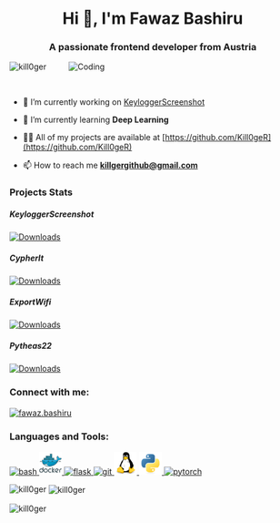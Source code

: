 <h1 align="center">Hi 👋, I'm Fawaz Bashiru</h1>
<h3 align="center">A passionate frontend developer from Austria</h3>
<img align="right" alt="Coding" width="400" src="https://gifdb.com/images/high/glitching-hacker-hacking-v56g4l1vaykmsno6.gif">
<p align="left"> <img src="https://komarev.com/ghpvc/?username=kill0ger&label=Profile%20views&color=0e75b6&style=flat" alt="kill0ger" /> </p>

<p align="left"> <a href="https://twitter.com/" target="blank"><img src="https://img.shields.io/twitter/follow/?logo=twitter&style=for-the-badge" alt="" /></a> </p>

- 🔭 I’m currently working on [KeyloggerScreenshot](https://github.com/Kill0geR/KeyloggerScreenshot)
  
- 🌱 I’m currently learning **Deep Learning**

- 👨‍💻 All of my projects are available at [https://github.com/Kill0geR](https://github.com/Kill0geR)

- 📫 How to reach me **killgergithub@gmail.com**

<h3 align="left">Projects Stats</h3>
<h5>KeyloggerScreenshot</h5>

[![Downloads](https://pepy.tech/badge/KeyloggerScreenshot)](https://pepy.tech/project/KeyloggerScreenshot)

<h5>CypherIt</h5>

[![Downloads](https://pepy.tech/badge/CypherIt)](https://pepy.tech/project/CypherIt)

<h5>ExportWifi</h5>

[![Downloads](https://pepy.tech/badge/ExportWifi)](https://pepy.tech/project/ExportWifi)

<h5>Pytheas22</h5>

[![Downloads](https://pepy.tech/badge/Pytheas22)](https://pepy.tech/project/Pytheas22)

<h3 align="left">Connect with me:</h3>
<p align="left">
<a href="https://instagram.com/fawaz.bashiru" target="blank"><img align="center" src="https://raw.githubusercontent.com/rahuldkjain/github-profile-readme-generator/master/src/images/icons/Social/instagram.svg" alt="fawaz.bashiru" height="30" width="40" /></a>
</p>

<h3 align="left">Languages and Tools:</h3>
<p align="left"> <a href="https://www.gnu.org/software/bash/" target="_blank" rel="noreferrer"> <img src="https://www.vectorlogo.zone/logos/gnu_bash/gnu_bash-icon.svg" alt="bash" width="40" height="40"/> </a> <a href="https://www.docker.com/" target="_blank" rel="noreferrer"> <img src="https://raw.githubusercontent.com/devicons/devicon/master/icons/docker/docker-original-wordmark.svg" alt="docker" width="40" height="40"/> </a> <a href="https://flask.palletsprojects.com/" target="_blank" rel="noreferrer"> <img src="https://www.vectorlogo.zone/logos/pocoo_flask/pocoo_flask-icon.svg" alt="flask" width="40" height="40"/> </a> <a href="https://git-scm.com/" target="_blank" rel="noreferrer"> <img src="https://www.vectorlogo.zone/logos/git-scm/git-scm-icon.svg" alt="git" width="40" height="40"/> </a> <a href="https://www.linux.org/" target="_blank" rel="noreferrer"> <img src="https://raw.githubusercontent.com/devicons/devicon/master/icons/linux/linux-original.svg" alt="linux" width="40" height="40"/> </a> <a href="https://www.python.org" target="_blank" rel="noreferrer"> <img src="https://raw.githubusercontent.com/devicons/devicon/master/icons/python/python-original.svg" alt="python" width="40" height="40"/> </a> <a href="https://pytorch.org/" target="_blank" rel="noreferrer"> <img src="https://www.vectorlogo.zone/logos/pytorch/pytorch-icon.svg" alt="pytorch" width="40" height="40"/> </a> </p>

<p><img align="left" src="https://github-readme-stats.vercel.app/api/top-langs?username=kill0ger&show_icons=true&locale=en&layout=compact" alt="kill0ger" /></p>

<p>&nbsp;<img align="center" src="https://github-readme-stats.vercel.app/api?username=kill0ger&show_icons=true&locale=en" alt="kill0ger" /></p>

<p><img align="center" src="https://github-readme-streak-stats.herokuapp.com/?user=kill0ger&" alt="kill0ger" /></p>
